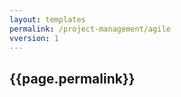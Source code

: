 ```yaml
---
layout: templates
permalink: /project-management/agile
vversion: 1
---
```



## {{page.permalink}} 

